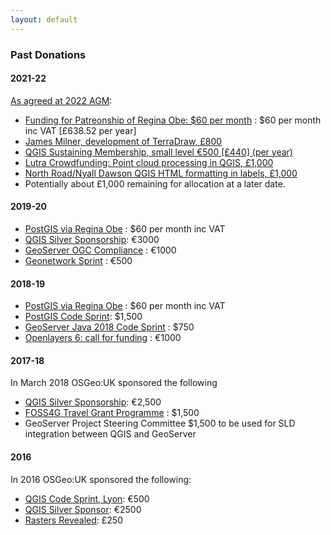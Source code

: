 ```yaml
---
layout: default
---
```


### Past Donations

#### 2021-22 

[As agreed at 2022 AGM](https://uk.osgeo.org/agm/agm2022.html):

* [Funding for Patreonship of Regina Obe: $60 per month](https://www.patreon.com/reginaobe/overview) : $60 per month inc VAT [£638.52 per year]
* [James Milner, development of TerraDraw, £800](https://github.com/LoxoIndustries/terra-draw)
* [QGIS Sustaining Membership, small level €500 [£440] (per year)](https://www.qgis.org/en/site/about/sustaining_members.html)
* [Lutra Crowdfunding: Point cloud processing in QGIS, £1,000](https://www.lutraconsulting.co.uk/crowdfunding/pointcloud-processing-qgis/)
* [North Road/Nyall Dawson QGIS HTML formatting in labels, £1,000](https://north-road.com/)
* Potentially about £1,000 remaining for allocation at a later date.

#### 2019-20
* [PostGIS via Regina Obe](https://www.patreon.com/reginaobe/overview) : $60 per month inc VAT
* [QGIS Silver Sponsorship](https://www.qgis.org/en/site/about/sponsorship.html): €3000
* [GeoServer OGC Compliance](http://blog.geoserver.org/2019/09/18/join-me-in-funding-an-important-geoserver-initiative/) : €1000
* [Geonetwork Sprint](https://github.com/geonetwork/core-geonetwork/wiki/Openlayers-migration-codesprint-December-2019) : €500

#### 2018-19
* [PostGIS via Regina Obe](https://www.patreon.com/reginaobe/overview) : $60 per month inc VAT
* [PostGIS Code Sprint](https://trac.osgeo.org/postgis/wiki/PostGISCodeSprint2018): $1,500
* [GeoServer Java 2018 Code Sprint](https://wiki.osgeo.org/wiki/Java_2018_Code_Sprint) : $750
* [Openlayers 6: call for funding](https://github.com/openlayers/openlayers/wiki/Openlayers-6:-call-for-funding) : €1000 

#### 2017-18

In March 2018 OSGeo:UK sponsored the following

* [QGIS Silver Sponsorship](https://www.qgis.org/en/site/about/sponsorship.html): €2,500 
* [FOSS4G Travel Grant Programme](https://www.osgeo.org/initiatives/foss4g-travel-grant-program/) : $1,500
* GeoServer Project Steering Committee $1,500 to be used for SLD integration between QGIS and GeoServer

#### 2016

In 2016 OSGeo:UK sponsored the following:

* [QGIS Code Sprint, Lyon](https://github.com/qgis/QGIS/wiki/Code-Sprint-QGIS-3-Lyon,-end-2016): €500 
* [QGIS Silver Sponsor](http://qgis.org/en/site/about/sponsorship.html): €2500
* [Rasters Revealed](https://rastersrevealed.net/): £250







